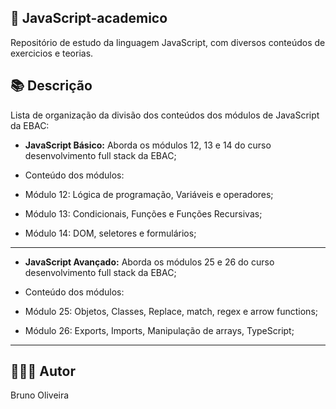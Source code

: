 ## 📝 JavaScript-academico
Repositório de estudo da linguagem JavaScript, com diversos conteúdos de exercicios e teorias.

## 📚 Descrição

Lista de organização da divisão dos conteúdos dos módulos de JavaScript da EBAC:

- **JavaScript Básico:** Aborda os módulos 12, 13 e 14 do curso desenvolvimento full stack da EBAC;
- Conteúdo dos módulos:

- Módulo 12: Lógica de programação, Variáveis e operadores;
- Módulo 13: Condicionais, Funções e Funções Recursivas;
- Módulo 14: DOM, seletores e formulários;
---

- **JavaScript Avançado:** Aborda os módulos 25 e 26 do curso desenvolvimento full stack da EBAC;
- Conteúdo dos módulos:

- Módulo 25: Objetos, Classes, Replace, match, regex e arrow functions;
- Módulo 26: Exports, Imports, Manipulação de arrays, TypeScript;
---

## 🙋🏻‍♂️ Autor

Bruno Oliveira

